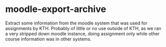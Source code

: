 # moodle-export-archive

Extract some information from the moodle system that was used for
assignments by KTH.
Probably of little or no use outside of KTH, as we ran a very stripped
down moodle instance, doing assignment only while other course
information was in other systems.
